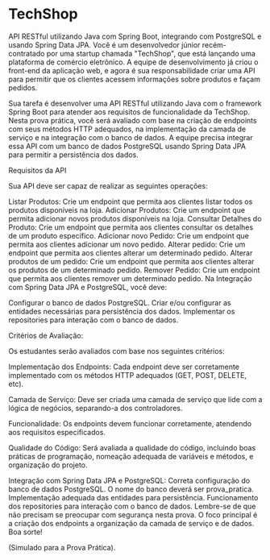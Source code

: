 # TechShop
API RESTful utilizando Java com Spring Boot, integrando com PostgreSQL e usando Spring Data JPA.
Você é um desenvolvedor júnior recém-contratado por uma startup chamada "TechShop", que está lançando uma plataforma de comércio eletrônico. A equipe de desenvolvimento já criou o front-end da aplicação web, e agora é sua responsabilidade criar uma API para permitir que os clientes acessem informações sobre produtos e façam pedidos.

Sua tarefa é desenvolver uma API RESTful utilizando Java com o framework Spring Boot para atender aos requisitos de funcionalidade da TechShop. Nesta prova prática, você será avaliado com base na criação de endpoints com seus métodos HTTP adequados, na implementação da camada de serviço e na integração com o banco de dados. A equipe precisa integrar essa API com um banco de dados PostgreSQL usando Spring Data JPA para permitir a persistência dos dados.

Requisitos da API

Sua API deve ser capaz de realizar as seguintes operações:

Listar Produtos: Crie um endpoint que permita aos clientes listar todos os produtos disponíveis na loja.
Adicionar Produtos: Crie um endpoint que permita adicionar novos produtos disponíveis na loja.
Consultar Detalhes do Produto: Crie um endpoint que permita aos clientes consultar os detalhes de um produto específico.
Adicionar novo Pedido: Crie um endpoint que permita aos clientes adicionar um novo pedido.
Alterar pedido: Crie um endpoint que permita aos clientes alterar um determinado pedido.
Alterar produtos de um pedido: Crie um endpoint que permita aos clientes alterar os produtos de um determinado pedido.
Remover Pedido: Crie um endpoint que permita aos clientes remover um determinado pedido.
Na Integração com Spring Data JPA e PostgreSQL, você deve:

Configurar o banco de dados PostgreSQL.
Criar e/ou configurar as entidades necessárias para persistência dos dados.
Implementar os repositories para interação com o banco de dados.
 

Critérios de Avaliação:

Os estudantes serão avaliados com base nos seguintes critérios:

Implementação dos Endpoints: Cada endpoint deve ser corretamente implementado com os métodos HTTP adequados (GET, POST, DELETE, etc).

Camada de Serviço: Deve ser criada uma camada de serviço que lide com a lógica de negócios, separando-a dos controladores.

Funcionalidade: Os endpoints devem funcionar corretamente, atendendo aos requisitos especificados.

Qualidade do Código: Será avaliada a qualidade do código, incluindo boas práticas de programação, nomeação adequada de variáveis e métodos, e organização do projeto.

Integração com Spring Data JPA e PostgreSQL:
Correta configuração do banco de dados PostgreSQL.
O nome do banco deverá ser prova_pratica.
Implementação adequada das entidades para persistência.
Funcionamento dos repositories para interação com o banco de dados.
Lembre-se de que não precisam se preocupar com segurança nesta prova. O foco principal é a criação dos endpoints a organização da camada de serviço e de dados. Boa sorte!

(Simulado para a Prova Prática).
